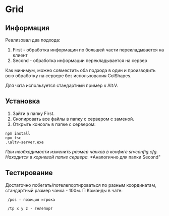 # Grid

## Информация
Реализовал два подхода:
1) First - обработка информации по большей части перекладывается на клиент
2) Second - обработка информации перекладывается на сервер

Как минимум, можно совместить оба подхода в один и производить всю обработку на сервере без использования ColShapes.

Для чата используется стандартный пример к Alt:V.

## Установка

1) Зайти в папку First.
2) Скопировать все файлы в папку с сервером с заменой.
3) Открыть консоль в папке с сервером:

```
npm install
npx tsc
.\altv-server.exe
```

*При необходимости изменить размер чанков в конфиге srvconfig.cfg. Находится в корневой папке сервера.*
*Аналогично для папки Second"

## Тестирование

Достаточно побегать/потелепортироваться по разным координатам, стандартный размер чанка - 100м.
П
Команды в чате:

` /pos - позиция игрока`

` /tp x y z - телепорт`




